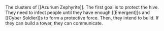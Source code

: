 The clusters of [[Azurium Zephyrite]]. The first goal is to protect the hive. They need to infect people until they have enough [[Emergent]]s and [[Cyber Soldier]]s to form a protective force. Then, they intend to build. If they can build a tower, they can communicate.